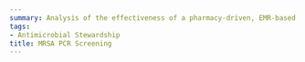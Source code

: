 ```yaml
---
summary: Analysis of the effectiveness of a pharmacy-driven, EMR-based intervention to reduce vancomycin overuse and acute kidney injury. 
tags:
- Antimicrobial Stewardship
title: MRSA PCR Screening
---
```



